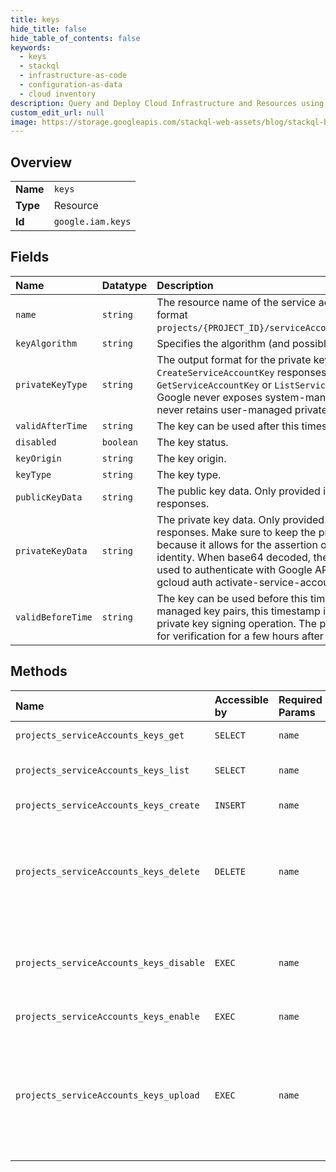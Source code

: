 ```yaml
---
title: keys
hide_title: false
hide_table_of_contents: false
keywords:
  - keys
  - stackql
  - infrastructure-as-code
  - configuration-as-data
  - cloud inventory
description: Query and Deploy Cloud Infrastructure and Resources using SQL
custom_edit_url: null
image: https://storage.googleapis.com/stackql-web-assets/blog/stackql-blog-post-featured-image.png
---
```

  
    

## Overview
<table><tbody>
<tr><td><b>Name</b></td><td><code>keys</code></td></tr>
<tr><td><b>Type</b></td><td>Resource</td></tr>
<tr><td><b>Id</b></td><td><code>google.iam.keys</code></td></tr>
</tbody></table>

## Fields
| Name | Datatype | Description |
|:-----|:---------|:------------|
| `name` | `string` | The resource name of the service account key in the following format `projects/{PROJECT_ID}/serviceAccounts/{ACCOUNT}/keys/{key}`. |
| `keyAlgorithm` | `string` | Specifies the algorithm (and possibly key size) for the key. |
| `privateKeyType` | `string` | The output format for the private key. Only provided in `CreateServiceAccountKey` responses, not in `GetServiceAccountKey` or `ListServiceAccountKey` responses. Google never exposes system-managed private keys, and never retains user-managed private keys. |
| `validAfterTime` | `string` | The key can be used after this timestamp. |
| `disabled` | `boolean` | The key status. |
| `keyOrigin` | `string` | The key origin. |
| `keyType` | `string` | The key type. |
| `publicKeyData` | `string` | The public key data. Only provided in `GetServiceAccountKey` responses. |
| `privateKeyData` | `string` | The private key data. Only provided in `CreateServiceAccountKey` responses. Make sure to keep the private key data secure because it allows for the assertion of the service account identity. When base64 decoded, the private key data can be used to authenticate with Google API client libraries and with gcloud auth activate-service-account. |
| `validBeforeTime` | `string` | The key can be used before this timestamp. For system-managed key pairs, this timestamp is the end time for the private key signing operation. The public key could still be used for verification for a few hours after this time. |
## Methods
| Name | Accessible by | Required Params | Description |
|:-----|:--------------|:----------------|:------------|
| `projects_serviceAccounts_keys_get` | `SELECT` | `name` | Gets a ServiceAccountKey. |
| `projects_serviceAccounts_keys_list` | `SELECT` | `name` | Lists every ServiceAccountKey for a service account. |
| `projects_serviceAccounts_keys_create` | `INSERT` | `name` | Creates a ServiceAccountKey. |
| `projects_serviceAccounts_keys_delete` | `DELETE` | `name` | Deletes a ServiceAccountKey. Deleting a service account key does not revoke short-lived credentials that have been issued based on the service account key. |
| `projects_serviceAccounts_keys_disable` | `EXEC` | `name` | Disable a ServiceAccountKey. A disabled service account key can be re-enabled with EnableServiceAccountKey. |
| `projects_serviceAccounts_keys_enable` | `EXEC` | `name` | Enable a ServiceAccountKey. |
| `projects_serviceAccounts_keys_upload` | `EXEC` | `name` | Uploads the public key portion of a key pair that you manage, and associates the public key with a ServiceAccount. After you upload the public key, you can use the private key from the key pair as a service account key. |
